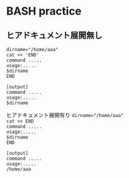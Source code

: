 # BASH practice


## ヒアドキュメント展開無し
`dirname="/home/aaa"`  
`cat << 'END'`  
`command .....`  
`usage:.....`  
`$dirname`  
`END`  

`[output]`  
`command .....`  
`usage:.....`  
`$dirname`  


ヒアドキュメント展開有り
`dirname="/home/aaa"`  
`cat << END`  
`command .....`  
`usage:.....`  
`$dirname`  
`END`  

`[output]`  
`command .....`  
`usage:.....`  
`/home/aaa`  

